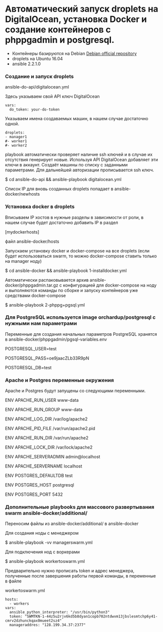 Автоматический запуск droplets на DigitalOcean, установка Docker и создание контейнеров с phppgadmin и postgresql.
===========

- Контейнеры базируются на Debian [Debian official repository](https://index.docker.io/_/debian/)
- droplets на Ubuntu 16.04
- ansible 2.2.1.0

### Создание и запуск droplets
ansible-do-api/digitalocean.yml

Здесь указываем свой API ключ DigitalOcean

    vars:
      do_token: your-do-token

Указываем имена создаваемых машин, в нашем случае достаточно одной. 

    droplets:
    - manager1
    #- worker1
    #- worker2

playbook автоматически проверяет наличие ssh ключей и в случае их отсутствия генерирует новые. 
Используя API DigitalOcean добавляет эти ключи в аккаунт.
Создаёт машины по списку с заданными параметрами. 
Для дальнейшей авторизации прописывается ssh ключ.

$ cd ansible-do-api && ansible-playbook digitalocean.yml

Список IP для вновь созданных droplets попадает в ansible-docker/newhosts

### Установка docker в droplets

Вписываем IP хостов в нужные разделы в зависимости от роли, в нашем случае будет достаточно добавить IP в раздел 

[mydockerhosts]

файл ansible-docker/hosts

Запускаем установку docker и docker-compose на все droplets (если будет использоваться swarm, то можно docker-compose ставить только на manager ноду)

  $ cd ansible-docker && ansible-playbook 1-installdocker.yml

Автоматически распаковывается архив ansible-docker/phppgadmin.tar.gz с конфигурацией для docker-compose на ноду и выполняются команды по сборке и запуску контейнеров уже средствами docker-compose

  $ ansible-playbook 2-phppg+pgsql.yml


### Для PostgreSQL используется image orchardup/postgresql с нужными нам параметрами

Переменные для создания начальных параметров PostgreSQL хранятся в ansible-docker/phppgadmin/pgsql-variables.env

POSTGRESQL_USER=test

POSTGRESQL_PASS=oe9jaacZLb33R9pN

POSTGRESQL_DB=test



### Apache и Postgres переменные окружения

Apache и Postgres будут запущены со следующими переменными.

ENV APACHE_RUN_USER www-data

ENV APACHE_RUN_GROUP www-data

ENV APACHE_LOG_DIR /var/log/apache2

ENV APACHE_PID_FILE /var/run/apache2.pid

ENV APACHE_RUN_DIR /var/run/apache2

ENV APACHE_LOCK_DIR /var/lock/apache2

ENV APACHE_SERVERADMIN admin@localhost

ENV APACHE_SERVERNAME localhost

ENV POSTGRES_DEFAULTDB test

ENV POSTGRES_HOST postgresql

ENV POSTGRES_PORT 5432

### Дополнительные playbooks для массового развертывания swarm ansible-docker/additional/

Переносим файлы из ansible-docker/additional/ в ansible-docker

Для создания ноды с менеджером

$ ansible-playbook -vv managerswarm.yml

Для подключения нод с воркерами

$ ansible-playbook workertoswarm.yml

Предварительно нужно прописать token и адрес менеджера, полученные после завершения работы первой команды, в переменные в файле 

workertoswarm.yml

    hosts:
      - workers
    vars:
      ansible_python_interpreter: "/usr/bin/python3"
      token: "SWMTKN-1-44z5u2rjv6kd5b8dyan1copb702ntdwvm13jbslesmtchp6y41-cmrv2dzhunckqax0mueet2sz4"
      manageraddres: "128.199.34.37:2377"
